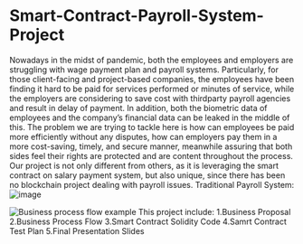 # Smart-Contract-Payroll-System-Project
Nowadays in the midst of pandemic, both the employees and employers
are struggling with wage payment plan and payroll systems. Particularly,
for those client-facing and project-based companies, the employees
have been finding it hard to be paid for services performed or minutes
of service, while the employers are considering to save cost with thirdparty
payroll agencies and result in delay of payment. In addition, both
the biometric data of employees and the company’s financial data can
be leaked in the middle of this. The problem we are trying to tackle here
is how can employees be paid more efficiently without any disputes, how
can employers pay them in a more cost-saving, timely, and secure
manner, meanwhile assuring that both sides feel their rights are
protected and are content throughout the process. Our project is not
only different from others, as it is leveraging the smart contract on salary
payment system, but also unique, since there has been no blockchain
project dealing with payroll issues.
Traditional Payroll System:
![image](https://user-images.githubusercontent.com/106794981/221376792-ac24ad27-5dc7-48ec-9ddf-5a318c6faead.png)


![Business process flow example](https://user-images.githubusercontent.com/106794981/221376571-26adadbc-0f36-4299-9e15-622b523afea0.jpeg)
This project include: 1.Business Proposal
2.Business Process Flow
3.Smart Contract Solidity Code
4.Samrt Contract Test Plan
5.Final Presentation Slides

